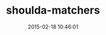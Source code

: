 ---
layout: post
title:  "shoulda-matchers"
repo:   "thoughtbot/shoulda-matchers"
date:   2015-02-18 10:46:01
gemurl: http://thoughtbot.com/community/
---